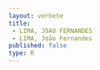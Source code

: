 ```yaml
---
layout: verbete
title:
 - LIMA, JOAO FERNANDES
 - LIMA, João Fernandes
published: false
type: R
---
```


